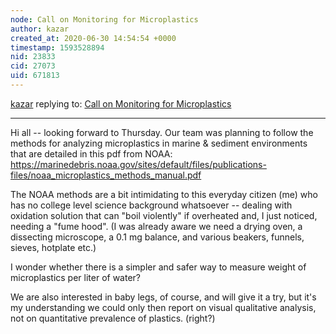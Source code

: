 ```yaml
---
node: Call on Monitoring for Microplastics
author: kazar
created_at: 2020-06-30 14:54:54 +0000
timestamp: 1593528894
nid: 23833
cid: 27073
uid: 671813
---
```




[kazar](../profile/kazar) replying to: [Call on Monitoring for Microplastics](../notes/stevie/06-12-2020/call-on-monitoring-for-microplastics)

----
Hi all -- looking forward to Thursday. Our team was planning to follow the methods for analyzing microplastics in marine & sediment environments that are detailed in this pdf from NOAA: https://marinedebris.noaa.gov/sites/default/files/publications-files/noaa_microplastics_methods_manual.pdf

The NOAA methods are a bit intimidating to this everyday citizen (me) who has no college level science background whatsoever -- dealing with oxidation solution that can "boil violently" if overheated and, I just noticed, needing a "fume hood". (I was already aware we need a drying oven, a dissecting microscope, a 0.1 mg balance, and various beakers, funnels, sieves, hotplate etc.)

I wonder whether there is a simpler and safer way to measure weight of microplastics per liter of water? 

We are also interested in baby legs, of course, and will give it a try, but it's my understanding we could only then report on visual qualitative analysis, not on quantitative prevalence of plastics. (right?)